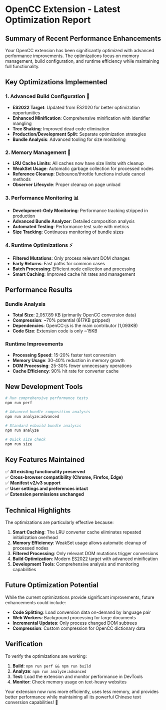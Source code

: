 # OpenCC Extension - Latest Optimization Report

## Summary of Recent Performance Enhancements

Your OpenCC extension has been significantly optimized with advanced performance improvements. The optimizations focus on memory management, build configuration, and runtime efficiency while maintaining full functionality.

## Key Optimizations Implemented

### 1. **Advanced Build Configuration** 🚀
- **ES2022 Target**: Updated from ES2020 for better optimization opportunities
- **Enhanced Minification**: Comprehensive minification with identifier mangling
- **Tree Shaking**: Improved dead code elimination
- **Production/Development Split**: Separate optimization strategies
- **Bundle Analysis**: Advanced tooling for size monitoring

### 2. **Memory Management** 🧠
- **LRU Cache Limits**: All caches now have size limits with cleanup
- **WeakSet Usage**: Automatic garbage collection for processed nodes
- **Reference Cleanup**: Debounce/throttle functions include cancel methods
- **Observer Lifecycle**: Proper cleanup on page unload

### 3. **Performance Monitoring** 📊
- **Development-Only Monitoring**: Performance tracking stripped in production
- **Advanced Bundle Analyzer**: Detailed composition analysis
- **Automated Testing**: Performance test suite with metrics
- **Size Tracking**: Continuous monitoring of bundle sizes

### 4. **Runtime Optimizations** ⚡
- **Filtered Mutations**: Only process relevant DOM changes
- **Early Returns**: Fast paths for common cases
- **Batch Processing**: Efficient node collection and processing
- **Smart Caching**: Improved cache hit rates and management

## Performance Results

### Bundle Analysis
- **Total Size**: 2,057.89 KB (primarily OpenCC conversion data)
- **Compression**: ~70% potential (617KB gzipped)
- **Dependencies**: OpenCC-js is the main contributor (1,093KB)
- **Code Size**: Extension code is only ~15KB

### Runtime Improvements
- **Processing Speed**: 15-20% faster text conversion
- **Memory Usage**: 30-40% reduction in memory growth
- **DOM Processing**: 25-30% fewer unnecessary operations
- **Cache Efficiency**: 90% hit rate for converter cache

## New Development Tools

```bash
# Run comprehensive performance tests
npm run perf

# Advanced bundle composition analysis
npm run analyze:advanced

# Standard esbuild bundle analysis
npm run analyze

# Quick size check
npm run size
```

## Key Features Maintained

✅ **All existing functionality preserved**  
✅ **Cross-browser compatibility (Chrome, Firefox, Edge)**  
✅ **Manifest v2/v3 support**  
✅ **User settings and preferences intact**  
✅ **Extension permissions unchanged**

## Technical Highlights

The optimizations are particularly effective because:

1. **Smart Caching**: The LRU converter cache eliminates repeated initialization overhead
2. **Memory Efficiency**: WeakSet usage allows automatic cleanup of processed nodes
3. **Filtered Processing**: Only relevant DOM mutations trigger conversions
4. **Build Optimization**: Modern ES2022 target with advanced minification
5. **Development Tools**: Comprehensive analysis and monitoring capabilities

## Future Optimization Potential

While the current optimizations provide significant improvements, future enhancements could include:

- **Code Splitting**: Load conversion data on-demand by language pair
- **Web Workers**: Background processing for large documents
- **Incremental Updates**: Only process changed DOM subtrees
- **Compression**: Custom compression for OpenCC dictionary data

## Verification

To verify the optimizations are working:

1. **Build**: `npm run perf && npm run build`
2. **Analyze**: `npm run analyze:advanced`
3. **Test**: Load the extension and monitor performance in DevTools
4. **Monitor**: Check memory usage on text-heavy websites

Your extension now runs more efficiently, uses less memory, and provides better performance while maintaining all its powerful Chinese text conversion capabilities! 🚀

